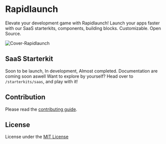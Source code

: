 # Rapidlaunch
Elevate your development game with Rapidlaunch! Launch your apps faster with our SaaS starterkits, components, building blocks. Customizable. Open Source.

![Cover-Rapidlaunch](https://utfs.io/f/4ae0ddb1-4260-46f5-aa7c-70408cc192b9-aadavt.png)

## SaaS Starterkit

Soon to be launch, In development, Almost completed.
Documentation are coming soon aswell
Want to explore by yourself? Head over to `/starterkits/saas`, and play with it!

## Contribution

Please read the [contributing guide](https://github.com/alifarooq9/rapidlaunch/blob/main/CONTRIBUTING.md).

## License

License under the [MIT License](https://github.com/alifarooq9/rapidlaunch/blob/main/LICENSE.md)
